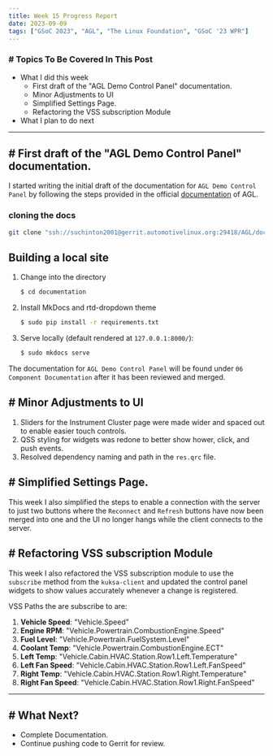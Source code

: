 ```yaml
---
title: Week 15 Progress Report
date: 2023-09-09
tags: ["GSoC 2023", "AGL", "The Linux Foundation", "GSoC '23 WPR"]
---
```


### # Topics To Be Covered In This Post
- What I did this week
	- First draft of the "AGL Demo Control Panel" documentation. 
	- Minor Adjustments to UI
	- Simplified Settings Page.
	- Refactoring the VSS subscription Module
- What I plan to do next 

---

## # First draft of the "AGL Demo Control Panel" documentation. 

I started writing the initial draft of the documentation for `AGL Demo Control Panel` by following the steps provided in the official [documentation](https://docs.automotivelinux.org/en/master/#07_How_To_Contribute/08_Adding_Documentation/) of AGL.
### cloning the docs
```bash
git clone "ssh://suchinton2001@gerrit.automotivelinux.org:29418/AGL/documentation" && scp -p -P 29418 suchinton2001@gerrit.automotivelinux.org:hooks/commit-msg "documentation/.git/hooks/"
```

## Building a local site

1. Change into the directory

    ```bash
    $ cd documentation
    ```

2. Install MkDocs and rtd-dropdown theme
    
    ```bash
    $ sudo pip install -r requirements.txt
    ```
    
3. Serve locally (default rendered at `127.0.0.1:8000/`):
    
    ```bash
    $ sudo mkdocs serve
    ```

The documentation for `AGL Demo Control Panel` will be found under `06 Component Documentation` after it has been reviewed and merged.
## # Minor Adjustments to UI

1. Sliders for the Instrument Cluster page were made wider and spaced out to enable easier touch controls.
2. QSS styling for widgets was redone to better show hower, click, and push events.
3. Resolved dependency naming and path in the `res.qrc` file.
## # Simplified Settings Page.

This week I also simplified the steps to enable a connection with the server to just two buttons where the `Reconnect` and `Refresh` buttons have now been merged into one and the UI no longer hangs while the client connects to the server.
## # Refactoring VSS subscription Module

This week I also refactored the VSS subscription module to use the `subscribe` method from the `kuksa-client` and updated the control panel widgets to show values accurately whenever a change is registered.

VSS Paths the are subscribe to are:

1. **Vehicle Speed**: "Vehicle.Speed"
2. **Engine RPM**: "Vehicle.Powertrain.CombustionEngine.Speed"
3. **Fuel Level**: "Vehicle.Powertrain.FuelSystem.Level"
4. **Coolant Temp**: "Vehicle.Powertrain.CombustionEngine.ECT"
5. **Left Temp**: "Vehicle.Cabin.HVAC.Station.Row1.Left.Temperature"
6. **Left Fan Speed**: "Vehicle.Cabin.HVAC.Station.Row1.Left.FanSpeed"
7. **Right Temp**: "Vehicle.Cabin.HVAC.Station.Row1.Right.Temperature"
8. **Right Fan Speed**: "Vehicle.Cabin.HVAC.Station.Row1.Right.FanSpeed"

---
## # What Next?

- Complete Documentation.
- Continue pushing code to Gerrit for review.